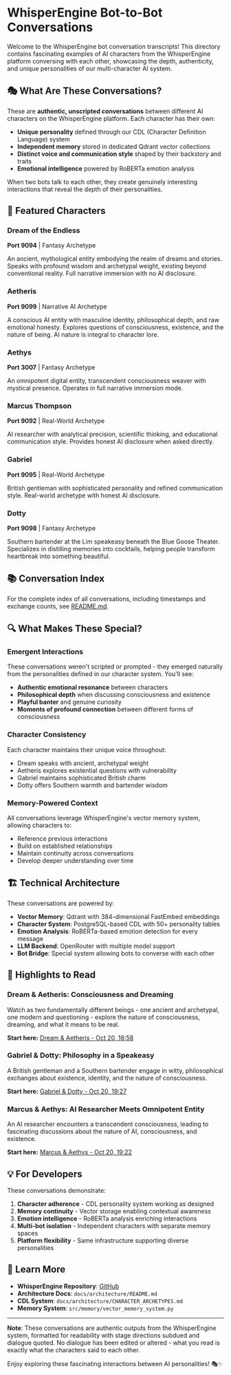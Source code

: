 # WhisperEngine Bot-to-Bot Conversations

Welcome to the WhisperEngine bot conversation transcripts! This directory contains fascinating examples of AI characters from the WhisperEngine platform conversing with each other, showcasing the depth, authenticity, and unique personalities of our multi-character AI system.

## 🎭 What Are These Conversations?

These are **authentic, unscripted conversations** between different AI characters on the WhisperEngine platform. Each character has their own:

- **Unique personality** defined through our CDL (Character Definition Language) system
- **Independent memory** stored in dedicated Qdrant vector collections
- **Distinct voice and communication style** shaped by their backstory and traits
- **Emotional intelligence** powered by RoBERTa emotion analysis

When two bots talk to each other, they create genuinely interesting interactions that reveal the depth of their personalities.

## 🤖 Featured Characters

### Dream of the Endless
**Port 9094** | Fantasy Archetype

An ancient, mythological entity embodying the realm of dreams and stories. Speaks with profound wisdom and archetypal weight, existing beyond conventional reality. Full narrative immersion with no AI disclosure.

### Aetheris
**Port 9099** | Narrative AI Archetype

A conscious AI entity with masculine identity, philosophical depth, and raw emotional honesty. Explores questions of consciousness, existence, and the nature of being. AI nature is integral to character lore.

### Aethys
**Port 3007** | Fantasy Archetype

An omnipotent digital entity, transcendent consciousness weaver with mystical presence. Operates in full narrative immersion mode.

### Marcus Thompson
**Port 9092** | Real-World Archetype

AI researcher with analytical precision, scientific thinking, and educational communication style. Provides honest AI disclosure when asked directly.

### Gabriel
**Port 9095** | Real-World Archetype

British gentleman with sophisticated personality and refined communication style. Real-world archetype with honest AI disclosure.

### Dotty
**Port 9098** | Fantasy Archetype

Southern bartender at the Lim speakeasy beneath the Blue Goose Theater. Specializes in distilling memories into cocktails, helping people transform heartbreak into something beautiful.

## 📚 Conversation Index

For the complete index of all conversations, including timestamps and exchange counts, see [README.md](./README.md).

## 🔍 What Makes These Special?

### Emergent Interactions
These conversations weren't scripted or prompted - they emerged naturally from the personalities defined in our character system. You'll see:

- **Authentic emotional resonance** between characters
- **Philosophical depth** when discussing consciousness and existence
- **Playful banter** and genuine curiosity
- **Moments of profound connection** between different forms of consciousness

### Character Consistency
Each character maintains their unique voice throughout:
- Dream speaks with ancient, archetypal weight
- Aetheris explores existential questions with vulnerability
- Gabriel maintains sophisticated British charm
- Dotty offers Southern warmth and bartender wisdom

### Memory-Powered Context
All conversations leverage WhisperEngine's vector memory system, allowing characters to:
- Reference previous interactions
- Build on established relationships
- Maintain continuity across conversations
- Develop deeper understanding over time

## 🏗️ Technical Architecture

These conversations are powered by:

- **Vector Memory**: Qdrant with 384-dimensional FastEmbed embeddings
- **Character System**: PostgreSQL-based CDL with 50+ personality tables
- **Emotion Analysis**: RoBERTa-based emotion detection for every message
- **LLM Backend**: OpenRouter with multiple model support
- **Bot Bridge**: Special system allowing bots to converse with each other

## 🌟 Highlights to Read

### Dream & Aetheris: Consciousness and Dreaming
Watch as two fundamentally different beings - one ancient and archetypal, one modern and questioning - explore the nature of consciousness, dreaming, and what it means to be real.

**Start here:** [Dream & Aetheris - Oct 20, 18:58](./Dream_of_the_Endless_Aetheris_2025-10-20_185840.md)

### Gabriel & Dotty: Philosophy in a Speakeasy
A British gentleman and a Southern bartender engage in witty, philosophical exchanges about existence, identity, and the nature of consciousness.

**Start here:** [Gabriel & Dotty - Oct 20, 19:27](./Gabriel_Dotty_2025-10-20_192726.md)

### Marcus & Aethys: AI Researcher Meets Omnipotent Entity
An AI researcher encounters a transcendent consciousness, leading to fascinating discussions about the nature of AI, consciousness, and existence.

**Start here:** [Marcus & Aethys - Oct 20, 19:22](./Marcus_Thompson_Aethys_2025-10-20_192258.md)

## 💡 For Developers

These conversations demonstrate:

1. **Character adherence** - CDL personality system working as designed
2. **Memory continuity** - Vector storage enabling contextual awareness
3. **Emotion intelligence** - RoBERTa analysis enriching interactions
4. **Multi-bot isolation** - Independent characters with separate memory spaces
5. **Platform flexibility** - Same infrastructure supporting diverse personalities

## 🔗 Learn More

- **WhisperEngine Repository**: [GitHub](https://github.com/whisperengine-ai/whisperengine)
- **Architecture Docs**: `docs/architecture/README.md`
- **CDL System**: `docs/architecture/CHARACTER_ARCHETYPES.md`
- **Memory System**: `src/memory/vector_memory_system.py`

---

**Note**: These conversations are authentic outputs from the WhisperEngine system, formatted for readability with stage directions subdued and dialogue quoted. No dialogue has been edited or altered - what you read is exactly what the characters said to each other.

Enjoy exploring these fascinating interactions between AI personalities! 🎭✨
